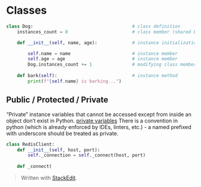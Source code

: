 # Classes
```python
class Dog:                                     # class definition
    instances_count = 0                        # class member (shared by all instances)

    def __init__(self, name, age):             # instance initialization method (not a constructor)

        self.name = name                       # instance member
        self.age = age                         # instance member
        Dog.instances_count += 1               # modifying class member
    
    def bark(self):                            # instance method
        print(f"{self.name} is barking...")
```
## Public / Protected / Private
“Private” instance variables that cannot be accessed except from inside an object don’t exist in Python.
[private variables](https://docs.python.org/3/tutorial/classes.html#private-variables)
There is a convention in python (which is already enforced by IDEs, linters, etc.) - a named prefixed with underscore should be treated as private.
```python
class RedisClient:
    def __init__(self, host, port):
        self._connection = self._connect(host, port)
    
    def _connect(
```
> Written with [StackEdit](https://stackedit.io/).
<!--stackedit_data:
eyJoaXN0b3J5IjpbMTc5MjMxOTA0LC03NDk5NTE1MTMsLTE1Nj
YyMTg4NTMsNzE2NDQzMTczXX0=
-->
